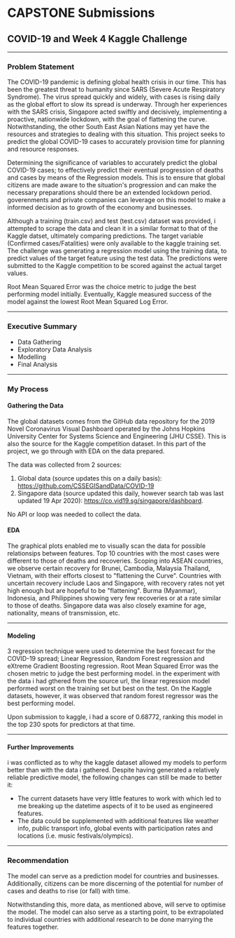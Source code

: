 # CAPSTONE Submissions
## COVID-19 and Week 4 Kaggle Challenge
---
### Problem Statement

The COVID-19 pandemic is defining global health crisis in our time. This has been the greatest threat to humanity since SARS (Severe Acute Respiratory Syndrome). The virus spread quickly and widely, with cases is rising daily as the global effort to slow its spread is underway. Through her experiences with the SARS crisis, Singapore acted swiftly and decisively, implementing a proactive, nationwide lockdown, with the goal of flattening the curve. Notwithstanding, the other South East Asian Nations may yet have the resources and strategies to dealing with this situation. This project seeks to predict the global COVID-19 cases to accurately provision time for planning and resource responses.

Determining the significance of variables to accurately predict the global COVID-19 cases; to effectively predict their eventual progression of deaths and cases by means of the Regression models. This is to ensure that global citizens are made aware to the situation's progression and can make the necessary preparations should there be an extended lockdown period. goverenments and private companies can leverage on this model to make a informed decision as to growth of the economy and businesses.

Although a training (train.csv) and test (test.csv) dataset was provided, i attempted to scrape the data and clean it in a similar format to that of the Kaggle datset, ultimately comparing predictions. The target variable (Confirmed cases/Fatalities) were only available to the kaggle training set. The challenge was generating a regression model using the training data, to predict values of the target feature using the test data. The predictions were submitted to the Kaggle competition to be scored against the actual target values.

Root Mean Squared Error was the choice metric to judge the best performing model initially. Eventually, Kaggle measured success of the model against the lowest Root Mean Squared Log Error. 

---
### Executive Summary


- Data Gathering
- Exploratory Data Analysis
- Modelling
- Final Analysis

---
### My Process

#### Gathering the Data

The global datasets comes from the GitHub data repository for the 2019 Novel Coronavirus Visual Dashboard operated by the Johns Hopkins University Center for Systems Science and Engineering (JHU CSSE). This is also the source for the Kaggle competition dataset. In this part of the project, we go through with EDA on the data prepared.

The data was collected from 2 sources:

1. Global data (source updates this on a daily basis):
https://github.com/CSSEGISandData/COVID-19
2. Singapore data (source updated this daily, however search tab was last updated 19 Apr 2020):
https://co.vid19.sg/singapore/dashboard.

No API or loop was needed to collect the data.

#### EDA

The graphical plots enabled me to visually scan the data for possible relationsips between features. Top 10 countries with the most cases were different to those of deaths and recoveries. Scoping into ASEAN countries, we observe certain recovery for Brunei, Cambodia, Malaysia Thailand, Vietnam, with their efforts closest to "flattening the Curve". Countries with uncertain recovery include Laos and Singapore, with recovery rates not yet high enough but are hopeful to be "flattening". Burma (Myanmar), Indonesia, and Philippines showing very few recoveries or at a rate similar to those of deaths. Singapore data was also closely examine for age, nationality, means of transmission, etc. 

---
#### Modeling

3 regression technique were used to determine the best forecast for the COVID-19 spread; Linear Regression, Random Forest regression and eXtreme Gradient Boosting regression. Root Mean Squared Error was the chosen metric to judge the best performing model. in the experiment with the data i had gthered from the source url, the linear regression model performed worst on the training set but best on the test. On the Kaggle datasets, however, it was observed that random forest regressor was the best performing model. 

Upon submission to kaggle, i had a score of 0.68772, ranking this model in the top 230 spots for predictors at that time.

---
#### Further Improvements

i was conflicted as to why the kaggle dataset allowed my models to perform better than with the data i gathered. Despite having generated a relatively reliable predictive model, the following changes can still be made to better it:

- The current datasets have very little features to work with which led to me breaking up the datetime aspects of it to be used as engineered features.
- The data could be supplemented with additional features like weather info, public transport info, global events with participation rates and locations (i.e. music festivals/olympics). 


---
### Recommendation

The model can serve as a prediction model for countries and businesses. Additionally, citizens can be more discerning of the potential for number of cases and deaths to rise (or fall) with time.

Notwithstanding this, more data, as mentioned above, will serve to optimise the model. The model can also serve as a starting point, to be extrapolated to individual countries with additional research to be done marrying the features together.

